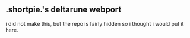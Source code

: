 ## .shortpie.'s deltarune webport
i did not make this, but the repo is fairly hidden so i thought i would put it here.
